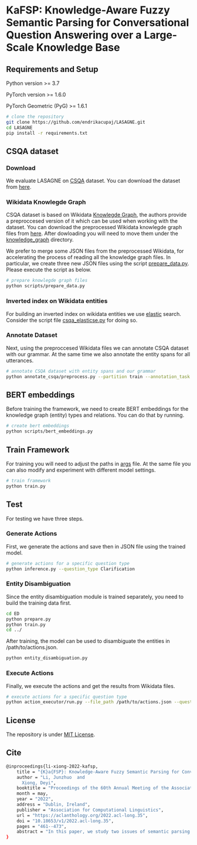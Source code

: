 # KaFSP: Knowledge-Aware Fuzzy Semantic Parsing for Conversational Question Answering over a Large-Scale Knowledge Base

## Requirements and Setup

Python version >= 3.7

PyTorch version >= 1.6.0

PyTorch Geometric (PyG) >= 1.6.1

``` bash
# clone the repository
git clone https://github.com/endrikacupaj/LASAGNE.git
cd LASAGNE
pip install -r requirements.txt
```

## CSQA dataset
### Download
We evaluate LASAGNE on [CSQA](https://amritasaha1812.github.io/CSQA/) dataset. You can download the dataset from [here](https://amritasaha1812.github.io/CSQA/download/).

### Wikidata Knowlegde Graph
CSQA dataset is based on Wikidata [Knowlegde Graph](https://www.wikidata.org/wiki/Wikidata:Main_Page), the authors provide a preproccesed version of it which can be used when working with the dataset.
You can download the preprocessed Wikidata knowlegde graph files from [here](https://zenodo.org/record/4052427#.YBU7xHdKjfZ).
After dowloading you will need to move them under the [knowledge_graph](knowledge_graph) directory.

We prefer to merge some JSON files from the preprocessed Wikidata, for accelerating the process of reading all the knowledge graph files. In particular, we create three new JSON files using the script [prepare_data.py](scripts/prepare_data.py). Please execute the script as below.
``` bash
# prepare knowlegde graph files
python scripts/prepare_data.py
```

### Inverted index on Wikidata entities
For building an inverted index on wikidata entities we use [elastic](https://www.elastic.co/) search. Consider the script file [csqa_elasticse.py](scripts/csqa_elasticse.py) for doing so.

### Annotate Dataset
Next, using the preproccesed Wikidata files we can annotate CSQA dataset with our grammar. At the same time we also annotate the entity spans for all utterances.
``` bash
# annotate CSQA dataset with entity spans and our grammar
python annotate_csqa/preprocess.py --partition train --annotation_task all --read_folder /path/to/CSQA --write_folder /path/to/write
```

## BERT embeddings
Before training the framework, we need to create BERT embeddings for the knowledge graph (entity) types and relations. You can do that by running.
``` bash
# create bert embeddings
python scripts/bert_embeddings.py
```

## Train Framework
For training you will need to adjust the paths in [args](args.py) file. At the same file you can also modify and experiment with different model settings.
``` bash
# train framework
python train.py
```


## Test
For testing we have three steps.
### Generate Actions
First, we generate the actions and save then in JSON file using the trained model.
``` bash
# generate actions for a specific question type
python inference.py --question_type Clarification
```
### Entity Disambiguation

Since the entity disambiguation module is trained separately, you need to build the training data first.
``` bash
cd ED
python prepare.py
python train.py
cd ../
```
After training, the model can be used to disambiguate the entities in /path/to/actions.json.
``` bash
python entity_disambiguation.py
```

### Execute Actions
Finally, we execute the actions and get the results from Wikidata files.
``` bash
# execute actions for a specific question type
python action_executor/run.py --file_path /path/to/actions.json --question_type Clarification
```



## License
The repository is under [MIT License](LICENCE).

## Cite
```bash
@inproceedings{li-xiong-2022-kafsp,
    title = "{K}a{FSP}: Knowledge-Aware Fuzzy Semantic Parsing for Conversational Question Answering over a Large-Scale Knowledge Base",
    author = "Li, Junzhuo  and
      Xiong, Deyi",
    booktitle = "Proceedings of the 60th Annual Meeting of the Association for Computational Linguistics (Volume 1: Long Papers)",
    month = may,
    year = "2022",
    address = "Dublin, Ireland",
    publisher = "Association for Computational Linguistics",
    url = "https://aclanthology.org/2022.acl-long.35",
    doi = "10.18653/v1/2022.acl-long.35",
    pages = "461--473",
    abstract = "In this paper, we study two issues of semantic parsing approaches to conversational question answering over a large-scale knowledge base: (1) The actions defined in grammar are not sufficient to handle uncertain reasoning common in real-world scenarios. (2) Knowledge base information is not well exploited and incorporated into semantic parsing. To mitigate the two issues, we propose a knowledge-aware fuzzy semantic parsing framework (KaFSP). It defines fuzzy comparison operations in the grammar system for uncertain reasoning based on the fuzzy set theory. In order to enhance the interaction between semantic parsing and knowledge base, we incorporate entity triples from the knowledge base into a knowledge-aware entity disambiguation module. Additionally, we propose a multi-label classification framework to not only capture correlations between entity types and relations but also detect knowledge base information relevant to the current utterance. Both enhancements are based on pre-trained language models. Experiments on a large-scale conversational question answering benchmark demonstrate that the proposed KaFSP achieves significant improvements over previous state-of-the-art models, setting new SOTA results on 8 out of 10 question types, gaining improvements of over 10{\%} F1 or accuracy on 3 question types, and improving overall F1 from 83.01{\%} to 85.33{\%}. The source code of KaFSP is available at https://github.com/tjunlp-lab/KaFSP.",
}
```
